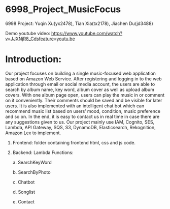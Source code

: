 # 6998_Project_MusicFocus
6998 Project: Yuqin Xu(yx2478), Tian Xia(tx2178), Jiachen Du(jd3488)

Demo youtube video: https://www.youtube.com/watch?v=JJXNjR8_Cdsfeature=youtu.be

# Introduction:

Our project focuses on building a single music-focused web application based on Amazon Web Service. After registering and logging in to the web application through email or social media account, the users are able to search by album name, key word, album cover as well as upload album covers. With one album page open, users can play the music in or comment on it conveniently. Their comments should be saved and be visible for later users. It is also implemented with an intelligent chat bot which can recommend music list based on users’ mood, condition, music preference and so on. In the end, it is easy to contact us in real time in case there are any suggestions given to us. Our project mainly use IAM, Cognito, SES, Lambda, API Gateway, SQS, S3, DynamoDB, Elasticsearch, Rekognition, Amazon Lex to implement.


1. Frontend: folder containing frontend html, css and js code.
2. Backend: Lambda Functions:

    a. SearchKeyWord
    
    b. SearchByPhoto
    
    c. Chatbot
    
    d. Songlist
    
    e. Contact

